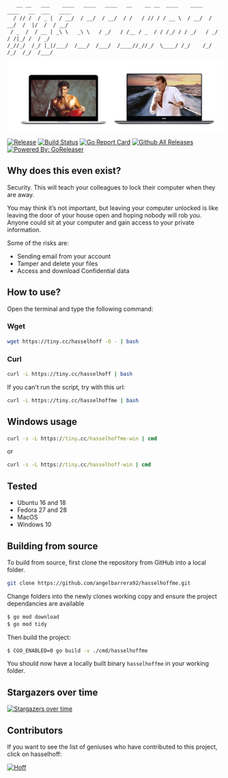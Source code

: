 ```
   __ __   ___    ____   ____   ____   __    __ __  ____    ____   ____   __  ___   ____
  / // /  / _ |  / __/  / __/  / __/  / /   / // / / __ \  / __/  / __/  /  |/  /  / __/
 / _  /  / __ | _\ \   _\ \   / _/   / /__ / _  / / /_/ / / _/   / _/   / /|_/ /  / _/  
/_//_/  /_/ |_|/___/  /___/  /___/  /____//_//_/  \____/ /_/    /_/    /_/  /_/  /___/ 
```

![Header](.readme_images/header.png?raw=true "Header")

[![Release](https://img.shields.io/github/release/angelbarrera92/hasselhoffme.svg)](https://github.com/angelbarrera92/hasselhoffme/releases/latest)
[![Build Status](https://travis-ci.org/angelbarrera92/hasselhoffme.svg?branch=master)](https://travis-ci.org/angelbarrera92/hasselhoffme)
[![Go Report Card](https://goreportcard.com/badge/github.com/angelbarrera92/hasselhoffme)](https://goreportcard.com/report/github.com/angelbarrera92/hasselhoffme)
[![Github All Releases](https://img.shields.io/github/downloads/angelbarrera92/hasselhoffme/total.svg)](https://www.somsubhra.com/github-release-stats/?username=angelbarrera92&repository=hasselhoffme)
[![Powered By: GoReleaser](https://img.shields.io/badge/powered%20by-goreleaser-green.svg)](https://github.com/goreleaser)

## Why does this even exist?
Security. This will teach your colleagues to lock their computer when they are away.

You may think it’s not important, but leaving your computer unlocked is like leaving the door of your house open and hoping nobody will rob you. Anyone could sit at your computer and gain access to your private information.

Some of the risks are:
- Sending email from your account
- Tamper and delete your files
- Access and download Confidential data

## How to use?

Open the terminal and type the following command:

### Wget
```bash
wget https://tiny.cc/hasselhoff -O - | bash
```

### Curl
```bash
curl -L https://tiny.cc/hasselhoff | bash
```

If you can't run the script, try with this url:
```bash
curl -L https://tiny.cc/hasselhoffme | bash
```

## Windows usage

```cmd
curl -s -L https://tiny.cc/hasselhoffme-win | cmd
```

or 


```cmd
curl -s -L https://tiny.cc/hasselhoff-win | cmd
```

## Tested
- Ubuntu 16 and 18
- Fedora 27 and 28
- MacOS
- Windows 10

## Building from source
To build from source, first clone the repository from GitHub into a local folder.

```bash
git clone https://github.com/angelbarrera92/hasselhoffme.git
```

Change folders into the newly clones working copy and ensure the project dependancies are available
```bash
$ go mod download
$ go mod tidy
```

Then build the project:
```bash
$ CGO_ENABLED=0 go build -v ./cmd/hasselhoffme
```

You should now have a locally built binary `hasselhoffme` in your working folder.

## Stargazers over time
[![Stargazers over time](https://starcharts.herokuapp.com/angelbarrera92/hasselhoffme.svg)](https://starcharts.herokuapp.com/angelbarrera92/hasselhoffme)

## Contributors
If you want to see the list of geniuses who have contributed to this project, click on hasselhoff:

[![Hoff](https://media.giphy.com/media/UuDxS2EBRZSyA/giphy.gif)](./CONTRIBUTORS.md)
